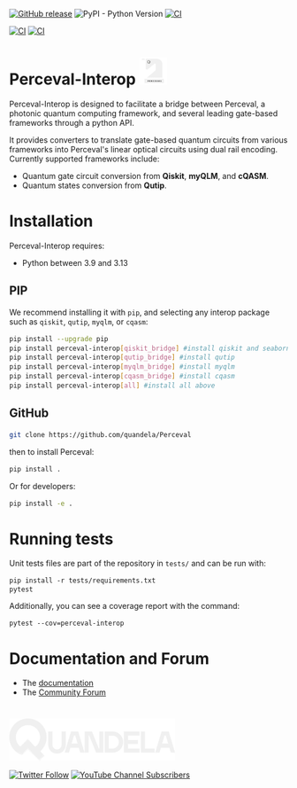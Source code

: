 
[![GitHub release](https://img.shields.io/github/v/release/Quandela/Perceval-Interop.svg?style=plastic)](https://github.com/Quandela/Perceval-Interop/releases/latest)
![PyPI - Python Version](https://img.shields.io/pypi/pyversions/perceval-interop?style=plastic)
[![CI](https://github.com/Quandela/Perceval-Interop/actions/workflows/python-publish.yml/badge.svg)](https://github.com/Quandela/Perceval-Interop/actions/workflows/python-publish.yml)

[![CI](https://github.com/Quandela/Perceval-Interop/actions/workflows/autotests.yml/badge.svg)](https://github.com/Quandela/Perceval-Interop/actions/workflows/autotests.yml)
[![CI](https://github.com/Quandela/Perceval-Interop/actions/workflows/build-and-deploy-docs.yml/badge.svg)](https://github.com/Quandela/Perceval-Interop/actions/workflows/build-and-deploy-docs.ym)

# Perceval-Interop <a href="https://perceval.quandela.net" target="_blank"> <img src="logo-perceval.png" width="50" height="50"> </a>


Perceval-Interop is designed to facilitate a bridge between Perceval, a photonic quantum
computing framework, and several leading gate-based frameworks through a python API.

It provides converters to translate gate-based quantum circuits from various frameworks
into Perceval's linear optical circuits using dual rail encoding. Currently
supported frameworks include:

- Quantum gate circuit conversion from **Qiskit**, **myQLM**, and **cQASM**.
- Quantum states conversion from **Qutip**.


# Installation

Perceval-Interop requires:

* Python between 3.9 and 3.13

## PIP
We recommend installing it with `pip`, and selecting any interop package such as `qiskit`, `qutip`, `myqlm`, or `cqasm`:

```bash
pip install --upgrade pip
pip install perceval-interop[qiskit_bridge] #install qiskit and seaborn
pip install perceval-interop[qutip_bridge] #install qutip
pip install perceval-interop[myqlm_bridge] #install myqlm
pip install perceval-interop[cqasm_bridge] #install cqasm
pip install perceval-interop[all] #install all above
```

## GitHub
```bash
git clone https://github.com/quandela/Perceval
```
then to install Perceval:
```bash
pip install .
```
Or for developers:
```bash
pip install -e .
```

# Running tests

Unit tests files are part of the repository in `tests/` and can be run with:

```
pip install -r tests/requirements.txt
pytest
```

Additionally, you can see a coverage report with the command:

```
pytest --cov=perceval-interop
```

# Documentation and Forum

* The [documentation](https://perceval.quandela.net/interopdocs/)
* The [Community Forum](https://perceval.quandela.net/forum)

#
[<img src="logo-quandela.png" width="300" height=auto>](https://www.quandela.com/)

[![Twitter Follow](https://img.shields.io/twitter/follow/Quandela_SAS?style=social)](https://twitter.com/Quandela_SAS)
[![YouTube Channel Subscribers](https://img.shields.io/youtube/channel/subscribers/UCl5YMpSqknJ1n-IT-XWfLsQ?style=social)](https://www.youtube.com/channel/UCl5YMpSqknJ1n-IT-XWfLsQ)
